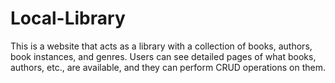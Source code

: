 # Local-Library
This is a website that acts as a library with a collection of books, authors, book instances, and genres. 
Users can see detailed pages of what books, authors, etc., are available, and they can perform CRUD operations on them.
